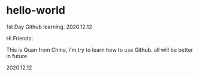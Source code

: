 # hello-world
1st Day Github learning. 2020.12.12

Hi Friends:

This is Quan from China, i'm try to learn how to use Github.
all will be better in future. 

2020.12.12

